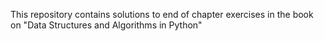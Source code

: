 This repository contains solutions to end of chapter exercises in the book on "Data Structures and Algorithms in Python"
